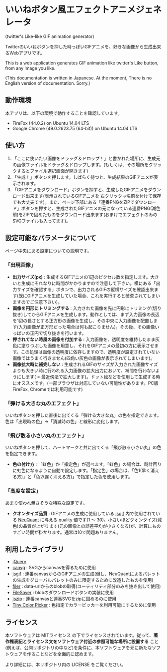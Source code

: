  いいねボタン風エフェクトアニメジェネレータ
============================================

(twitter's Like-like GIF animation generator)

Twitterのいいねボタンを押した時っぽいGIFアニメを、好きな画像から生成出来るWebアプリです。

This is a web application generates GIF animation like twitter's Like button, from any image you like.

(This documentation is written in Japanese. At the moment, There is no English version of documentation. Sorry.)



 動作環境
----------

本アプリは、以下の環境で動作することを確認しています。

 * FireFox (44.0.2) on Ubuntu 14.04 LTS
 * Google Chrome (49.0.2623.75 (64-bit)) on Ubuntu 14.04 LTS


 使い方
--------

1. 「ここに使いたい画像をドラッグ＆ドロップ！」と書かれた場所に、生成元の画像ファイルをドラッグ＆ドロップします。(もしくは、その場所をクリックするとファイル選択画面が開きます)
2. 「生成！」ボタンを押します。しばらく待つと、生成結果のGIFアニメが表示されます。
3. 「GIFアニメをダウンロード」ボタンを押すと、生成したGIFアニメをダウンロード出来ます(表示されているGIFアニメを 右クリック->名前を付けて保存 でも大丈夫です)。また、ページ下部にある「連番PNGをZIPでダウンロード」ボタンを押すと、生成されたGIFアニメの元になっている連番PNG(減色前)をZIPで固めたものをダウンロード出来ます(おまけでエフェクトのみのSVGファイルも入ってます)。


 設定可能なパラメータについて
------------------------------

ページ中央にある設定についての説明です。

### 「出現画像」

 * **出力サイズ(px)** : 生成するGIFアニメの1辺のピクセル数を指定します。大きいと生成にそれなりに時間がかかりますので注意して下さい。横にある「出力サイズを確認する」ボタンで、出力されるGIFの縦横サイズを確認出来ます(既にGIFアニメを生成していた場合、これを実行すると破棄されてしまいますのでご注意下さい)。
 * **画像を円形にトリミングする** : 入力された画像を先に円形にトリミング(切り抜き)してからGIFアニメを生成します。動作としては、まず入力画像の長辺を1辺の長さとする正方形の画像を生成し、その中央に入力画像を配置します(入力画像が正方形だった場合は何も起こりません)。その後、その画像いっぱいの正円で切り抜きを行います。
 * **押されてない時風の画像を付加する** : 入力画像を、透明度を維持したまま灰色に塗りつぶした画像を用意し、それをGIFアニメの最初の方に表示させます。この処理は画像の透明度に依存しますので、透明度が設定されていない画像ではうまく行きません(四角い灰色の画像が表示されてしまいます)。
 * **画像拡大時に補完しない** : 生成されるGIFのサイズが入力された画像サイズよりも大きい時に行われる入力画像の拡大出力において、補間を行わないようにします( = 最近傍法で拡大します)。ドット絵などを使用して生成する時にオススメです。(一部ブラウザは対応していない可能性があります。PC版FireFox, Chromeでは利用可能です)


### 「弾ける大きな丸のエフェクト」

いいねボタンを押した直後に出てくる「弾ける大きな丸」の色を指定できます。色は「出現時の色」->「消滅時の色」と線形に変化します。


### 「飛び散る小さい丸のエフェクト」

いいねボタンを押して、ハートマークと共に出てくる「飛び散る小さい丸」の色を指定できます。

 * **色の付け方** : 「虹色」か「指定色」が選べます。「虹色」の場合は、時計回りに虹色になるように自動で設定します。「指定色」の場合は、「色1(早く消える方)」と「色2(遅く消える方)」で指定した色を使用します。


### 「高度な設定」

あまり使われ無さそうな特殊な設定です。

 * **クオンタイズ品質** : GIFアニメの生成に使用している [jsgif]() 内で使用されている [NeuQuant]() に与える quality 値です(1 〜 30)。小さいほどクオンタイズ(減色)の品質が上がります(元の画像との誤差平均が小さくなる)が、計算にものすごい時間が掛かります。通常は10で問題ありません。


 利用したライブラリ
--------------------

 * [jQuery](https://jquery.com/)
 * [canvg](https://github.com/gabelerner/canvg) : SVGからcanvasを得るために使用
 * [jsgif](https://github.com/antimatter15/jsgif) : 連番canvasからのGIFアニメの生成(但し、NeuQuantによるパレットの生成をグローバルパレットのみに限定するために改造したものを使用)
 * [filer](https://github.com/ebidel/filer.js/) : data-urlからのblobの取得(ユーティリティ部分のみを抜き出して使用)
 * [FileSaver](https://github.com/eligrey/FileSaver.js/) : blobのダウンロードボタンの実装に使用
 * [jszip](https://stuk.github.io/jszip/) : 連番canvasと連番SVGをzipに固めるのに使用
 * [Tiny Color Picker](http://www.dematte.at/tinyColorPicker/) : 色指定でカラーピッカーを利用可能にするために使用


 ライセンス
------------

本ソフトウェアは MITライセンス の下でライセンスされています。従って、**著作権表記とライセンス文をソフトウェア付近の参照可能な場所に設置する** こと(例えば、公開リポジトリの中など)を条件に、本ソフトウェアを元に新たなソフトウェアを作ることなどを全面的に認めます。

より詳細には、本リポジトリ内の LICENSE をご覧ください。
